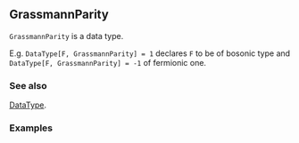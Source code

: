 ## GrassmannParity

`GrassmannParity` is a data type.

E.g. `DataType[F, GrassmannParity] = 1` declares `F` to be of bosonic type and `DataType[F, GrassmannParity] = -1` of fermionic one.

### See also

[DataType](DataType).

### Examples